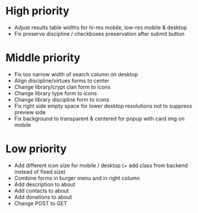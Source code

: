 # High priority
* Adjust results table widths for hi-res mobile, low-res mobile & desktop
* Fix preserve discipline / checkboxes preservation after submit button 
# Middle priority
* Fix too narrow width of search column on desktop
* Align discipline/virtues forms to center
* Change library/crypt clan form to icons
* Change library type form to icons
* Change library discipline form to icons
* Fix right side empty space for lower desktop resolutions not to suppress preview side
* Fix background to transparent & centered for popup with card img on mobile
# Low priority
* Add different icon size for mobile / desktop (+ add class from backend instead of fixed size)
* Combine forms in burger menu and in right column
* Add description to about
* Add contacts to about
* Add donations to about
* Change POST to GET
